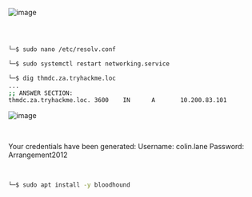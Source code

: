 


![image](https://github.com/user-attachments/assets/f7494ef7-a68d-4049-a5ba-9e26f5b928e4)

<br>

```bash

└─$ sudo nano /etc/resolv.conf  

└─$ sudo systemctl restart networking.service

└─$ dig thmdc.za.tryhackme.loc
...
;; ANSWER SECTION:
thmdc.za.tryhackme.loc. 3600    IN      A       10.200.83.101
```


![image](https://github.com/user-attachments/assets/534b30ed-61e1-43fe-a616-66b558b4dba5)

<br>

<p>Your credentials have been generated: Username: colin.lane Password: Arrangement2012</p>

<br>

```bash
└─$ sudo apt install -y bloodhound
```








